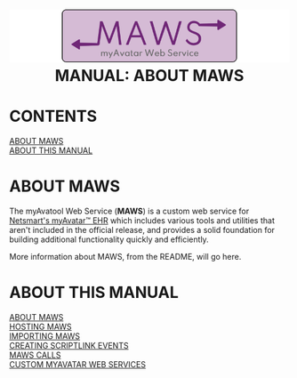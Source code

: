 ﻿<!--
  Software manual template (b210104)
  https://github.com/APrettyCoolProgram/my-development-environment/tree/master/templates/documentation
-->

<h1 align="center">

  <img src="../../resources/asset/img/logo/maws-logo-800x150.png" alt="myAvatar Web Service logo" width="800">
  <br>
  MANUAL: ABOUT MAWS
  <br>

</h1>

# CONTENTS
[ABOUT MAWS](#manual-about-maws.md)<br>
[ABOUT THIS MANUAL](#about-this-manual.md)<br>

# ABOUT MAWS
The myAvatool Web Service (**MAWS**) is a custom web service for [Netsmart's myAvatar™ EHR](https://www.ntst.com/Solutions-and-Services/Offerings/myAvatar) which includes various tools and utilities that aren't included in the official release, and provides a solid foundation for building additional functionality quickly and efficiently. 

More information about MAWS, from the README, will go here.

# ABOUT THIS MANUAL

[ABOUT MAWS](manual-about-maws.md)<br>
[HOSTING MAWS](manual-hosting-maws.md)<br>
[IMPORTING MAWS](manual-importing-maws.md)<br>
[CREATING SCRIPTLINK EVENTS](manual-creating-scriptlink-events.md)<br>
[MAWS CALLS](manual-maws-calls.md)<br>
[CUSTOM MYAVATAR WEB SERVICES](manual-custom-myavatar-web-services.md)<br>